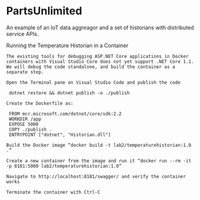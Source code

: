# PartsUnlimited

An example of an IoT data aggreagor and a set of historians with distributed service APIs.

Running the Temperature Historian in a Container

    The existing tools for debugging ASP.NET Core applications in Docker containers with Visual Studio Core does not yet support .NET Core 1.1. We will debug the code standalone, and build the container as a separate step.

    Open the Terminal pane on Visual Studio Code and publish the code

     dotnet restore && dotnet publish -o ./publish

    Create the Dockerfile as:

     FROM mcr.microsoft.com/dotnet/core/sdk:2.2
     WORKDIR /app
     EXPOSE 5000
     COPY ./publish .
     ENTRYPOINT ["dotnet", "Historian.dll"]

    Build the Docker image “docker build -t lab2/temperaturehistorian:1.0 .”

    Create a new container from the image and run it “docker run --rm -it -p 8181:5000 lab2/temperaturehistorian:1.0”

    Navigate to http://localhost:8181/swagger/ and verify the container works

    Terminate the container with Ctrl-C

